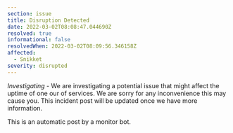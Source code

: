 ```yaml
---
section: issue
title: Disruption Detected
date: 2022-03-02T08:08:47.044690Z
resolved: true
informational: false
resolvedWhen: 2022-03-02T08:09:56.346158Z
affected:
  - Snikket
severity: disrupted
---
```

*Investigating* - We are investigating a potential issue that might affect the uptime of one our of services. We are sorry for any inconvenience this may cause you. This incident post will be updated once we have more information.

This is an automatic post by a monitor bot.
        